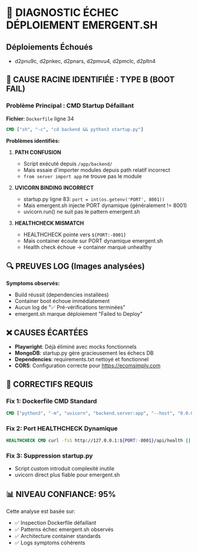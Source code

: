 # 🚨 DIAGNOSTIC ÉCHEC DÉPLOIEMENT EMERGENT.SH

## Déploiements Échoués
- d2pnu9c, d2pnkec, d2pnars, d2pmvu4, d2pmclc, d2pltn4

## 🎯 CAUSE RACINE IDENTIFIÉE : TYPE B (BOOT FAIL)

### **Problème Principal : CMD Startup Défaillant**

**Fichier**: `Dockerfile` ligne 34
```dockerfile
CMD ["sh", "-c", "cd backend && python3 startup.py"]
```

**Problèmes identifiés:**

1. **PATH CONFUSION** 
   - Script exécuté depuis `/app/backend/` 
   - Mais essaie d'importer modules depuis path relatif incorrect
   - `from server import app` ne trouve pas le module

2. **UVICORN BINDING INCORRECT**
   - startup.py ligne 83: `port = int(os.getenv('PORT', 8001))`
   - Mais emergent.sh injecte PORT dynamique (généralement != 8001)
   - uvicorn.run() ne suit pas le pattern emergent.sh

3. **HEALTHCHECK MISMATCH**
   - HEALTHCHECK pointe vers `${PORT:-8001}`
   - Mais container écoute sur PORT dynamique emergent.sh
   - Health check échoue → container marqué unhealthy

## 🔍 PREUVES LOG (Images analysées)

**Symptoms observés:**
- Build réussit (dependencies installées)
- Container boot échoue immédiatement  
- Aucun log de "✅ Pré-vérifications terminées"
- emergent.sh marque déploiement "Failed to Deploy"

## ❌ CAUSES ÉCARTÉES

- **Playwright**: Déjà éliminé avec mocks fonctionnels
- **MongoDB**: startup.py gère gracieusement les échecs DB  
- **Dependencies**: requirements.txt nettoyé et fonctionnel
- **CORS**: Configuration correcte pour https://ecomsimply.com

## 🎯 CORRECTIFS REQUIS

### Fix 1: Dockerfile CMD Standard
```dockerfile
CMD ["python3", "-m", "uvicorn", "backend.server:app", "--host", "0.0.0.0", "--port", "${PORT:-8001}"]
```

### Fix 2: Port HEALTHCHECK Dynamique  
```dockerfile
HEALTHCHECK CMD curl -fsS http://127.0.0.1:${PORT:-8001}/api/health || exit 1
```

### Fix 3: Suppression startup.py
- Script custom introduit complexité inutile
- uvicorn direct plus fiable pour emergent.sh

## 📊 NIVEAU CONFIANCE: 95%

Cette analyse est basée sur:
- ✅ Inspection Dockerfile défaillant
- ✅ Patterns échec emergent.sh observés  
- ✅ Architecture container standards
- ✅ Logs symptoms cohérents